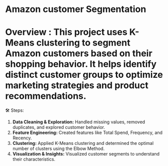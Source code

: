 # Amazon customer Segmentation 

# Overview : This project uses K-Means clustering to segment Amazon customers based on their shopping behavior. It helps identify distinct customer groups to optimize marketing strategies and product recommendations. 

🛠️ Steps:
1. **Data Cleaning & Exploration:** Handled missing values, removed duplicates, and explored customer behavior.
2. **Feature Engineering:** Created features like Total Spend, Frequency, and Recency.
3. **Clustering:** Applied K-Means clustering and determined the optimal number of clusters using the Elbow Method.
4. **Visualization & Insights:** Visualized customer segments to understand their characteristics.
